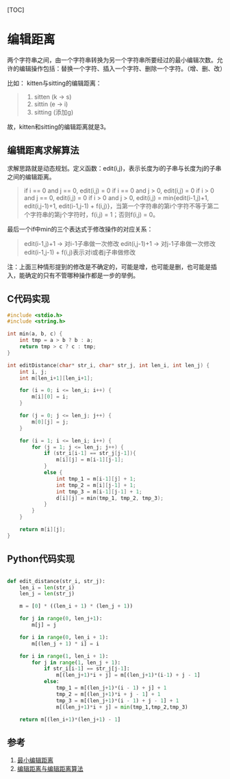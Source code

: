 [TOC]

# 编辑距离

两个字符串之间，由一个字符串转换为另一个字符串所要经过的最小编辑次数。允许的编辑操作包括：替换一个字符、插入一个字符、删除一个字符。（增、删、改）

比如：
kitten与sitting的编辑距离：

> 1. sitten (k -> s)
> 2. sittin (e -> i)
> 3. sitting (添加g)

故，kitten和sitting的编辑距离就是3。

## 编辑距离求解算法

求解思路就是动态规划。定义函数：edit(i,j)，表示长度为i的子串与长度为j的子串之间的编辑距离。

> if i == 0 and j == 0, edit(i,j) = 0
> if i == 0 and j > 0, edit(i,j) = 0
> if i > 0 and j == 0, edit(i,j) = 0
> if i > 0 and j > 0, edit(i,j) = min{edit(i-1,j)+1, edit(i,j-1)+1, edit(i-1,j-1) + f(i,j)}，当第一个字符串的第i个字符不等于第二个字符串的第j个字符时，f(i,j) = 1；否则f(i,j) = 0。

最后一个if中min的三个表达式于修改操作的对应关系：
> edit(i-1,j)+1 -> 对i-1子串做一次修改
> edit(i,j-1)+1 -> 对j-1子串做一次修改
> edit(i-1,j-1) + f(i,j)表示对i或者j子串做修改

注：上面三种情形提到的修改是不确定的，可能是增，也可能是删，也可能是插入，能确定的只有不管哪种操作都是一步的举例。

## C代码实现

```c
#include <stdio.h>
#include <string.h>

int min(a, b, c) {
    int tmp = a > b ? b : a;
    return tmp > c ? c : tmp;
}

int editDistance(char* str_i, char* str_j, int len_i, int len_j) {
    int i, j;
    int m[len_i+1][len_i+1];

    for (i = 0; i <= len_i; i++) {
        m[i][0] = i;
    }

    for (j = 0; j <= len_j; j++) {
        m[0][j] = j;
    }

    for (i = 1; i <= len_i; i++) {
        for (j = 1; j <= len_j; j++) {
            if (str_i[i-1] == str_j[j-1]){
                m[i][j] = m[i-1][j-1];
            }
            else {
                int tmp_1 = m[i-1][j] + 1;
                int tmp_2 = m[i][j-1] + 1;
                int tmp_3 = m[i-1][j-1] + 1;
                d[i][j] = min(tmp_1, tmp_2, tmp_3);
            }
        }
    }

    return m[i][j];
}

```

## Python代码实现

```python

def edit_distance(str_i, str_j):
    len_i = len(str_i)
    len_j = len(str_j)

    m = [0] * ((len_i + 1) * (len_j + 1))

    for j in range(0, len_j+1):
        m[j] = j

    for i in range(0, len_i + 1):
        m[(len_j + 1) * i] = i

    for i in range(1, len_i + 1):
        for j in range(1, len_j + 1):
            if str_i[i-1] == str_j[j-1]:
                m[(len_j+1)*i + j] = m[(len_j+1)*(i-1) + j - 1]
            else:
                tmp_1 = m[(len_j+1)*(i - 1) + j] + 1
                tmp_2 = m[(len_j+1)*i + j - 1] + 1
                tmp_3 = m[(len_j+1)*(i - 1) + j - 1] + 1
                m[(len_j+1)*i + j] = min(tmp_1,tmp_2,tmp_3)

    return m[(len_i+1)*(len_j+1) - 1]

```

## 参考

1. [最小编辑距离](https://blog.csdn.net/baodream/article/details/80417695)
2. [编辑距离与编辑距离算法](https://blog.csdn.net/qq_40685275/article/details/80157005)
